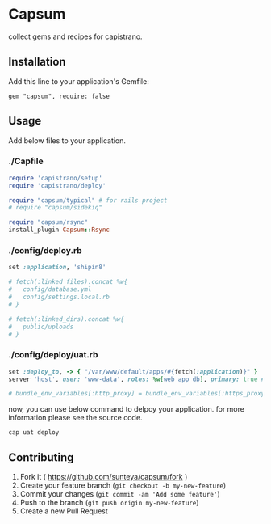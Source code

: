 # Capsum

collect gems and recipes for capistrano.

## Installation

Add this line to your application's Gemfile:

    gem "capsum", require: false

## Usage

Add below files to your application.

### ./Capfile

~~~~ruby
require 'capistrano/setup'
require 'capistrano/deploy'

require "capsum/typical" # for rails project
# require "capsum/sidekiq"

require "capsum/rsync"
install_plugin Capsum::Rsync
~~~~

### ./config/deploy.rb

~~~~ruby
set :application, 'shipin8'

# fetch(:linked_files).concat %w{
#   config/database.yml
#   config/settings.local.rb
# }

# fetch(:linked_dirs).concat %w{
#   public/uploads
# }
~~~~

### ./config/deploy/uat.rb

~~~~ruby
set :deploy_to, -> { "/var/www/default/apps/#{fetch(:application)}" }
server 'host', user: 'www-data', roles: %w[web app db], primary: true # whenever: true, sidekiq: true

# bundle_env_variables[:http_proxy] = bundle_env_variables[:https_proxy] = "http://http_proxy_host:port"
~~~~

now, you can use below command to delpoy your application. for more information please see the source code.

	cap uat deploy

## Contributing

1. Fork it ( https://github.com/sunteya/capsum/fork )
2. Create your feature branch (`git checkout -b my-new-feature`)
3. Commit your changes (`git commit -am 'Add some feature'`)
4. Push to the branch (`git push origin my-new-feature`)
5. Create a new Pull Request
